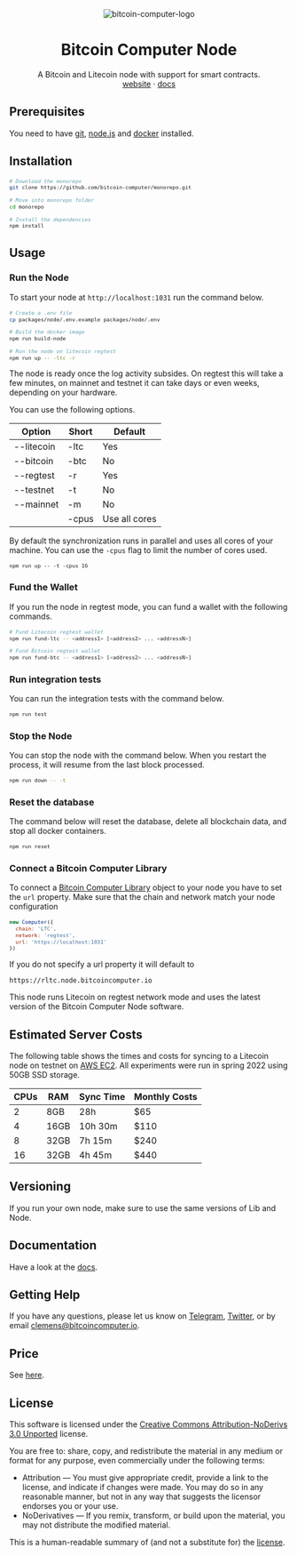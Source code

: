 <div align="center">
  <img src="./imgs/bitcoin-computer-node@1x.png" alt="bitcoin-computer-logo" border="0" style="max-height: 180px"/>
  <h1>Bitcoin Computer Node</h1>
  <p>
    A Bitcoin and Litecoin node with support for smart contracts.
    <br />
    <a href="http://bitcoincomputer.io/">website</a> &#183; <a href="http://docs.bitcoincomputer.io/">docs</a>
  </p>
</div>

## Prerequisites

You need to have [git](https://www.git-scm.com/), [node.js](https://nodejs.org/) and [docker](https://www.docker.com/) installed.

## Installation

<font size=1>

```sh
# Download the monorepo
git clone https://github.com/bitcoin-computer/monorepo.git

# Move into monorepo folder
cd monorepo

# Install the dependencies
npm install
```

</font>

## Usage

### Run the Node

To start your node at `http://localhost:1031` run the command below.

<font size=1>

```sh
# Create a .env file
cp packages/node/.env.example packages/node/.env

# Build the docker image
npm run build-node

# Run the node on litecoin regtest
npm run up -- -ltc -r
```

</font>

The node is ready once the log activity subsides. On regtest this will take a few minutes, on mainnet and testnet it can take days or even weeks, depending on your hardware.

You can use the following options.

| Option     | Short       | Default       |
|------------|-------------|---------------|
| --litecoin | -ltc        | Yes           |
| --bitcoin  | -btc        | No            |
| --regtest  | -r          | Yes           |
| --testnet  | -t          | No            |
| --mainnet  | -m          | No            |
|            | -cpus       | Use all cores |


By default the synchronization runs in parallel and uses all cores of your machine. You can use the `-cpus` flag to limit the number of cores used.

<font size=1>

```shell
npm run up -- -t -cpus 16
```

</font>

### Fund the Wallet

If you run the node in regtest mode, you can fund a wallet with the following commands.

<font size=1>

```sh
# Fund Litecoin regtest wallet
npm run fund-ltc -- <address1> [<address2> ... <addressN>]

# Fund Bitcoin regtest wallet
npm run fund-btc -- <address1> [<address2> ... <addressN>]
```

</font>

### Run integration tests

You can run the integration tests with the command below.

<font size=1>

```sh
npm run test
```

</font>

### Stop the Node

You can stop the node with the command below. When you restart the process, it will resume from the last block processed.

<font size=1>

```sh
npm run down -- -t
```

</font>


### Reset the database

The command below will reset the database, delete all blockchain data, and stop all docker containers.

<font size=1>

```sh
npm run reset
```

</font>

### Connect a Bitcoin Computer Library

To connect a [Bitcoin Computer Library](https://www.npmjs.com/package/@bitcoin-computer/lib) object to your node you have to set the ``url`` property. Make sure that the chain and network match your node configuration

<font size=1>

```js
new Computer({
  chain: 'LTC',
  network: 'regtest',
  url: 'https://localhost:1031'
})
```

</font>

If you do not specify a url property it will default to 

```
https://rltc.node.bitcoincomputer.io
```

This node runs Litecoin on regtest network mode and uses the latest version of the Bitcoin Computer Node software. 

## Estimated Server Costs

The following table shows the times and costs for syncing to a Litecoin node on testnet on [AWS EC2](https://aws.amazon.com/ec2/pricing/on-demand/). All experiments were run in spring 2022 using 50GB SSD storage.


| CPUs | RAM  | Sync Time | Monthly Costs  |
|------|------|-----------|----------------|
| 2    | 8GB  | 28h       | $65            |
| 4    | 16GB | 10h 30m   | $110           |
| 8    | 32GB | 7h 15m    | $240           |
| 16   | 32GB | 4h 45m    | $440           |

## Versioning

If you run your own node, make sure to use the same versions of Lib and Node.

## Documentation

Have a look at the [docs](https://docs.bitcoincomputer.io/).

## Getting Help

If you have any questions, please let us know on <a href="https://t.me/thebitcoincomputer" target="_blank">Telegram</a>, <a href="https://twitter.com/TheBitcoinToken" target="_blank">Twitter</a>, or by email clemens@bitcoincomputer.io.

## Price

See [here](https://www.npmjs.com/package/@bitcoin-computer/lib#price).

## License

This software is licensed under the [Creative Commons Attribution-NoDerivs 3.0 Unported](https://creativecommons.org/licenses/by-nd/3.0/) license.

You are free to: share, copy, and redistribute the material in any medium or format for any purpose, even commercially under the following terms:

* Attribution — You must give appropriate credit, provide a link to the license, and indicate if changes were made. You may do so in any reasonable manner, but not in any way that suggests the licensor endorses you or your use.
* NoDerivatives — If you remix, transform, or build upon the material, you may not distribute the modified material.

This is a human-readable summary of (and not a substitute for) the [license](https://creativecommons.org/licenses/by-nd/3.0/legalcode).
